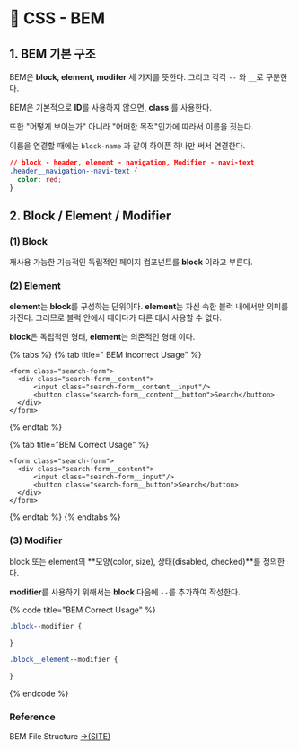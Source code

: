 # 📄 CSS - BEM

## 1. BEM 기본 구조

BEM은 **block, element, modifer** 세 가지를 뜻한다. 그리고 각각 `--` 와 `__`로 구분한다.

BEM은 기본적으로 **ID**를 사용하지 않으면, **class** 를 사용한다.

또한 "어떻게 보이는가" 아니라 "어떠한 목적"인가에 따라서 이름을 짓는다.

이름을 연결할 때에는 `block-name` 과 같이 하이픈 하나만 써서 연결한다.

```css
// block - header, element - navigation, Modifier - navi-text 
.header__navigation--navi-text {
  color: red;
}
```

## 2. Block / Element / Modifier

### \(1\) Block

재사용 가능한 기능적인 독립적인 페이지 컴포넌트를 **block** 이라고 부른다.

### \(2\) Element

**element**는 **block**를 구성하는 단위이다. **element**는 자신 속한 블럭 내에서만 의미를 가진다. 그러므로 블럭 안에서 떼어다가 다른 데서 사용할 수 없다.

**block**은 독립적인 형태, **element**는 의존적인 형태 이다.

{% tabs %}
{% tab title=" BEM Incorrect Usage" %}
```markup
<form class="search-form">
  <div class="search-form__content">
      <input class="search-form__content__input"/>
      <button class="search-form__content__button">Search</button>
  </div>
</form>
```
{% endtab %}

{% tab title="BEM Correct Usage" %}
```markup
<form class="search-form">
  <div class="search-form__content">
      <input class="search-form__input"/>
      <button class="search-form__button">Search</button>
  </div>
</form>
```
{% endtab %}
{% endtabs %}

### \(3\) Modifier

block 또는 element의 **모양\(color, size\), 상태\(disabled, checked\)**를 정의한다.

**modifier**를 사용하기 위해서는 **block** 다음에 `--`를 추가하여 작성한다.

{% code title="BEM Correct Usage" %}
```css
.block‐‐modifier {
  
} 
 
.block__element‐‐modifier {
  
}

```
{% endcode %}

### Reference <a id="reference"></a>

 BEM File Structure [→\(SITE\)](https://en.bem.info/methodology/filestructure/)

[﻿](https://redux.js.org/recipes/reducing-boilerplate#actions)



